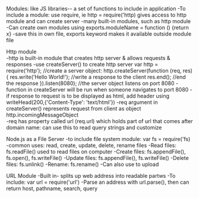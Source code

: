 Modules: like JS libraries-- a set of functions to include in application
    -To include a module: use require, ie http = require('http) gives access to
     http module and can create server
    -many built-in modules, such as http module
    -Can create own modules using exports.moduleName = function () {return x}
        -save this in own file, exports keyword makes it available outside module file
    
Http module    
    -http is built-in module that creates http server & allows requests & responses 
    -use createServer() to create http server
            var http = require('http');
            //create a server object:
            http.createServer(function (req, res) {
            res.write('Hello World!'); //write a response to the client
            res.end(); //end the response
            }).listen(8080); //the server object listens on port 8080
        -function in createServer will be run when someone navigates to port 8080
    -if response to request is to be displayed as html, add header using 
            writeHead(200,{'Content-Type': 'text/html'})
    -req argument in createServer() represents request from client as object 
            http.incomingMessageObject      
        -req has property called url (req.url) which holds part of url that comes after domain name: can use this to read query strings and customize

Node.js as a File Server
    -to include file system module: var fs = require('fs)
    -common uses: read, create, update, delete, rename files
    -Read files: fs.readFile() used to read files on computer
    -Create files: fs.appendFile(), fs.open(), fs.writeFile()
    -Update files: fs.appendFile(), fs.writeFile()
    -Delete files: fs.unlink()
    -Rename: fs.rename()
    -Can also use to upload

URL Module
    -Built in- splits up web address into readable partws
    -To include: var url = require('url')
    -Parse an address with url.parse(), then can return host, pathname, search, query
    